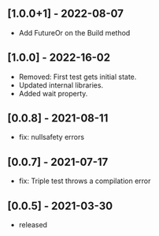 ## [1.0.0+1] - 2022-08-07

- Add FutureOr on the Build method

## [1.0.0] - 2022-16-02

- Removed: First test gets initial state.
- Updated internal libraries.
- Added wait property.

## [0.0.8] - 2021-08-11

- fix: nullsafety errors

## [0.0.7] - 2021-07-17

- fix: Triple test throws a compilation error

## [0.0.5] - 2021-03-30

- released

